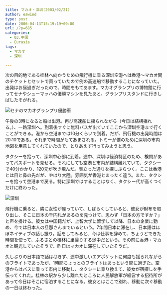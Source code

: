 ```yaml
---
title: マカオ・深圳(2003/02/21)
author: eawind
type: post
date: 2006-04-13T15:19:19+09:00
url: /?p=685
categories:
  - 03.中国
  - Eurasia
tags:
  - マカオ
  - 深圳

---
```

次の目的地である桂林へ向かうための飛行機に乗る深圳空港へは香港〜マカオ間のチケットとセットで買っていたので例の高速船で移動することになっていた。出発はお昼過ぎだったので、時間をもてあます。マカオグランプリの博物館に行ってセナやシューマッハの優勝マシンを見たあと、グランプリスタンドに行きしばしたそがれる。

![セナのマカオグランプリ優勝車](/img/wp/2006/04/200302210624221.jpg)

午後の3時になると船は出港。再び高速船に揺られながら（今日は結構揺れる。）、一路深圳へ。到着後すぐに無料バスが出ていてここから深圳空港まで行くことができる。港から空港までは10分くらいで到着。だが、飛行機の出発時間は20:10である。それまで時間がもてあまされる。トミーが僕のために深圳の市内地図を用意してくれていたので、とりあえず行ってみようと思う。

タクシーを拾って、深圳中心部に到着。途中、深圳は経済特区のため、検問があってパスポートを見せる。それにしても空港と市内が結構離れていて、タクシーで40分かかり、120元が吹き飛んだ。表立った通りを探しぶらつく。ここは香港とは目と鼻の先だが、やはり大陸。雰囲気が香港とまったく違う。また、タクシーを拾って空港まで戻る。特に深圳ではすることはなく、タクシー代が高くつくだけに終わった。

![深圳](/img/wp/2006/04/200302211208561.jpg)

飛行機に乗ると、隣に女性が座っていて、しばらくしていると、彼女が財布を取り出し、そこに日本の千円札があるのを見つけて、思わず「日本の方ですか？」と声を掛ける。彼女は中国籍だが、上智大学に留学して以降、日本の企業に勤め、今では日本人の旦那さんまでいるという。7年間日本に滞在し、日本語はほぼネイティブの話し振り。話をしてみると、今は仕事を辞めて、ちょうどできた時間を使って、ふるさとの桂林に里帰りする途中だという。その前に香港・マカオと観光していたそうで、昨日はマカオに滞在していたそうだ。

久しぶりの日本語で話は尽きず、途中激しいエアポケットに何度も揺られながらのフライトであったが、1時間ちょっとのフライトはあっという間に過ぎた。空港からはバスに乗って市内に移動し、タクシーに乗り換えて、彼女が宿探しを手伝ってくれた。桂林の駅から少し離れたところに人民解放軍が経営する招待所があって今日はそこに宿泊することになる。彼女とはここで別れ、移動に次ぐ移動の一日は終わった。

